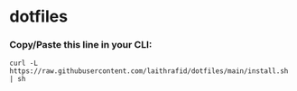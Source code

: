 # dotfiles 

### Copy/Paste this line in your CLI:

    curl -L  https://raw.githubusercontent.com/laithrafid/dotfiles/main/install.sh  | sh




